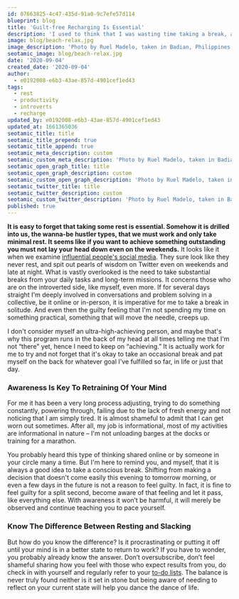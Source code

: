 ```yaml
---
id: 07663825-4c47-435d-91a0-9c7efe57d114
blueprint: blog
title: 'Guilt-free Recharging Is Essential'
description: 'I used to think that I was wasting time taking a break, a day-off, or even a short vacation. Turns out most of us should do it to stay sane and productive.'
image: blog/beach-relax.jpg
image_description: 'Photo by Ruel Madelo, taken in Badian, Philippines'
seotamic_image: blog/beach-relax.jpg
date: '2020-09-04'
created_date: '2020-09-04'
author:
  - e0192008-e6b3-43ae-857d-4901cef1ed43
tags:
  - rest
  - productivity
  - introverts
  - recharge
updated_by: e0192008-e6b3-43ae-857d-4901cef1ed43
updated_at: 1661365036
seotamic_title: title
seotamic_title_prepend: true
seotamic_title_append: true
seotamic_meta_description: custom
seotamic_custom_meta_description: 'Photo by Ruel Madelo, taken in Badian, Philippines'
seotamic_open_graph_title: title
seotamic_open_graph_description: custom
seotamic_custom_open_graph_description: 'Photo by Ruel Madelo, taken in Badian, Philippines'
seotamic_twitter_title: title
seotamic_twitter_description: custom
seotamic_custom_twitter_description: 'Photo by Ruel Madelo, taken in Badian, Philippines'
published: true
---
```

**It is easy to forget that taking some rest is essential. Somehow it is drilled into us, the wanna-be hustler types, that we must work and only take minimal rest. It seems like if you want to achieve something outstanding you must not lay your head down even on the weekends.** It looks like it when we examine [influential people's social media](https://www.thechicagoschool.edu/insight/from-the-magazine/a-virtual-life/). They sure look like they never rest, and spit out pearls of wisdom on Twitter even on weekends and late at night. What is vastly overlooked is the need to take substantial breaks from your daily tasks and long-term missions. It concerns those who are on the introverted side, like myself, even more. If for several days straight I'm deeply involved in conversations and problem solving in a collective, be it online or in-person, it is imperative for me to take a break in solitude. And even then the guilty feeling that I'm not spending my time on something practical, something that will move the needle, creeps up.

I don't consider myself an ultra-high-achieving person, and maybe that's why this program runs in the back of my head at all times telling me that I'm not “there" yet, hence I need to keep on “achieving.” It is actually work for me to try and not forget that it's okay to take an occasional break and pat myself on the back for whatever goal I've fulfilled so far, in life or just that day. 

### Awareness Is Key To Retraining Of Your Mind

For me it has been a very long process adjusting, trying to do something constantly, powering through, failing due to the lack of fresh energy and not noticing that I am simply tired. It is almost shameful to admit that I can get worn out sometimes. After all, my job is informational, most of my activities are informational in nature – I'm not unloading barges at the docks or training for a marathon.

You probably heard this type of thinking shared online or by someone in your circle many a time. But I'm here to remind you, and myself, that it is always a good idea to take a conscious break. Shifting from making a decision that doesn't come easily this evening to tomorrow morning, or even a few days in the future is not a reason to feel guilty. In fact, it is fine to feel guilty for a split second, become aware of that feeling and let it pass, like everything else. With awareness it won’t be harmful, it will merely be observed and continue teaching you to pace yourself.

### Know The Difference Between Resting and Slacking

But how do you know the difference? Is it procrastinating or putting it off until your mind is in a better state to return to work? If you have to wonder, you probably already know the answer. Don’t oversubscribe, don’t feel shameful sharing how you feel with those who expect results from you, do check in with yourself and regularly refer to your [to-do lists](/blog/how-i-stay-productive-with-my-to-do-lists). The balance is never truly found neither is it set in stone but being aware of needing to reflect on your current state will help you dance the dance of life.